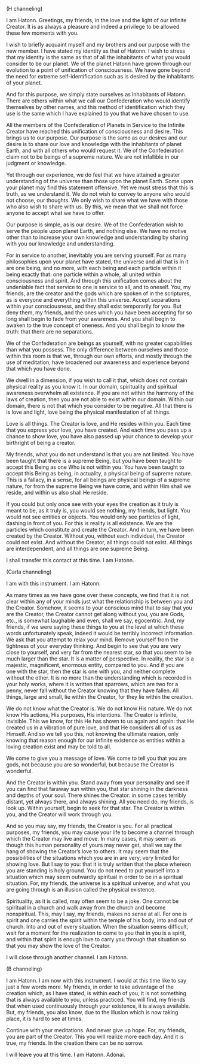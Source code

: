 <p class="channel-type">(H channeling)</p>
<p>I am Hatonn. Greetings, my friends, in the love and the light of our infinite Creator. It is as always a pleasure and indeed a privilege to be allowed these few moments with you.</p>
<p>I wish to briefly acquaint myself and my brothers and our purpose with the new member. I have stated my identity as that of Hatonn. I wish to stress that my identity is the same as that of all the inhabitants of what you would consider to be our planet. We of the planet Hatonn have grown through our evolution to a point of unification of consciousness. We have gone beyond the need for extreme self-identification such as is desired by the inhabitants of your planet.</p>
<p>And for this purpose, we simply state ourselves as inhabitants of Hatonn. There are others within what we call our Confederation who would identify themselves by other names, and this method of identification which they use is the same which I have explained to you that we have chosen to use.</p>
<p>All the members of the Confederation of Planets in Service to the Infinite Creator have reached this unification of consciousness and desire. This brings us to our purpose. Our purpose is the same as our desires and our desire is to share our love and knowledge with the inhabitants of planet Earth, and with all others who would request it. We of the Confederation claim not to be beings of a supreme nature. We are not infallible in our judgment or knowledge.</p>
<p>Yet through our experience, we do feel that we have attained a greater understanding of the universe than those upon the planet Earth. Some upon your planet may find this statement offensive. Yet we must stress that this is truth, as we understand it. We do not wish to convey to anyone who would not choose, our thoughts. We only wish to share what we have with those who also wish to share with us. By this, we mean that we shall not force anyone to accept what we have to offer.</p>
<p>Our purpose is simple, as is our desire. We of the Confederation wish to serve the people upon planet Earth, and nothing else. We have no motive other than to increase your own knowledge and understanding by sharing with you our knowledge and understanding.</p>
<p>For in service to another, inevitably you are serving yourself. For as many philosophies upon your planet have stated, the universe and all that is in it are one being, and no more, with each being and each particle within it being exactly that: one particle within a whole, all united within consciousness and spirit. And through this unification comes about the undeniable fact that service to one is service to all, and to oneself. You, my friends, are the creator and the gods which are spoken of in the scriptures, as is everyone and everything within this universe. Accept separations within your consciousness, and they shall exist temporarily for you. But deny them, my friends, and the ones which you have been accepting for so long shall begin to fade from your awareness. And you shall begin to awaken to the true concept of oneness. And you shall begin to know the truth: that there are no separations.</p>
<p>We of the Confederation are beings as yourself, with no greater capabilities than what you possess. The only difference between ourselves and those within this room is that we, through our own efforts, and mostly through the use of meditation, have broadened our awareness and experience beyond that which you have done.</p>
<p>We dwell in a dimension, if you wish to call it that, which does not contain physical reality as you know it. In our domain, spirituality and spiritual awareness overwhelm all existence. If you are not within the harmony of the laws of creation, then you are not able to exist within our domain. Within our domain, there is not that which you consider to be negative. All that there is is love and light, love being the physical manifestation of all things.</p>
<p>Love is all things. The Creator is love, and He resides within you. Each time that you express your love, you have created. And each time you pass up a chance to show love, you have also passed up your chance to develop your birthright of being a creator.</p>
<p>My friends, what you do not understand is that you are not limited. You have been taught that there is a supreme Being, but you have been taught to accept this Being as one Who is not within you. You have been taught to accept this Being as being, in actuality, a physical being of supreme nature. This is a fallacy, in a sense, for all beings are physical beings of a supreme nature, for from the supreme Being we have come, and within Him shall we reside, and within us also shall He reside.</p>
<p>If you could but only once see with your eyes the creation as it truly is meant to be, as it truly is, you would see nothing, my friends, but light. You would not see entities or objects. You would only see particles of light, dashing in front of you. For this is reality is all existence. We are the particles which constitute and create the Creator. And in turn, we have been created by the Creator. Without you, without each individual, the Creator could not exist. And without the Creator, all things could not exist. All things are interdependent, and all things are one supreme Being.</p>
<p>I shall transfer this contact at this time. I am Hatonn.</p>
<p class="channel-type">(Carla channeling)</p>
<p>I am with this instrument. I am Hatonn.</p>
<p>As many times as we have gone over these concepts, we find that it is not clear within any of your minds just what the relationship is between you and the Creator. Somehow, it seems to your conscious mind that to say that you are the Creator, the Creator cannot get along without you, you are Gods, etc., is somewhat laughable and even, shall we say, egocentric. And, my friends, if we were saying these things to you at the level at which these words unfortunately speak, indeed it would be terribly incorrect information. We ask that you attempt to relax your mind. Remove yourself from the tightness of your everyday thinking. And begin to see that you are very close to yourself, and very far from the nearest star, so that you seem to be much larger than the star. It is a matter of perspective. In reality, the star is a majestic, magnificent, enormous entity, compared to you. And if you are one with the star, then the star is one with you, and neither complete without the other. It is no more than the understanding which is recorded in your holy works, where it is written that sparrows, which are two for a penny, never fall without the Creator knowing that they have fallen. All things, large and small, lie within the Creator, for they lie within the creation.</p>
<p>We do not know what the Creator is. We do not know His nature. We do not know His actions, His purposes, His intentions. The Creator is infinite, invisible. This we know, for this He has shown to us again and again: that He created us in a vibration of pure love, and that He considers all of us as Himself. And so we tell you this, not knowing the ultimate reason, only knowing that reason enough for our infinite existence as entities within a loving creation exist and may be told to all.</p>
<p>We come to give you a message of love. We come to tell you that you are gods, not because you are so wonderful, but because the Creator is wonderful.</p>
<p>And the Creator is within you. Stand away from your personality and see if you can find that faraway sun within you, that star shining in the darkness and depths of your soul. There shines the Creator: in some cases terribly distant, yet always there, and always shining. All you need do, my friends, is look up. Within yourself, begin to seek for that star. The Creator is within you, and the Creator will work through you.</p>
<p>And so you may say, my friends, the Creator is you. For all practical purposes, my friends, you may cause your life to become a channel through which the Creator may live and move. In many cases, it may seem as though this human personality of yours may never get, shall we say the hang of showing the Creator’s love to others. It may seem that the possibilities of the situations which you are in are very, very limited for showing love. But I say to you: that it is truly written that the place whereon you are standing is holy ground. You do not need to put yourself into a situation which may seem outwardly spiritual in order to be in a spiritual situation. For, my friends, the universe is a spiritual universe, and what you are going through is an illusion called the physical existence.</p>
<p>Spirituality, as it is called, may often seem to be a joke. One cannot be spiritual in a church and walk away from the church and become nonspiritual. This, may I say, my friends, makes no sense at all. For one is spirit and one carries the spirit within the temple of his body, into and out of church. Into and out of every situation. When the situation seems difficult, wait for a moment for the realization to come to you that in you is a spirit, and within that spirit is enough love to carry you through that situation so that you may show the love of the Creator.</p>
<p>I will close through another channel. I am Hatonn.</p>
<p class="channel-type">(B channeling)</p>
<p>I am Hatonn. I am now with this instrument. I would at this time like to say just a few words more. My friends, in order to take advantage of the creation which, as I have stated, is within each of you, it is not something that is always available to you, unless practiced. You will find, my friends that when used continuously through your existence, it is always available. But, my friends, you also know, due to the illusion which is now taking place, it is hard to see at times.</p>
<p>Continue with your meditations. And never give up hope. For, my friends, you are part of the Creator. This you will realize more each day. And it is true, my friends. In the creation there can be no sorrow.</p>
<p>I will leave you at this time. I am Hatonn. Adonai.</p>